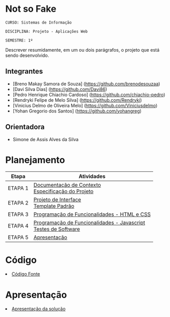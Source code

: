 # Not so Fake

`CURSO: Sistemas de Informação`

`DISCIPLINA: Projeto - Aplicações Web`

`SEMESTRE: 1º`

Descrever resumidamente, em um ou dois parágrafos, o projeto que está sendo desenvolvido.

## Integrantes

* [Breno Makay Samora de Souza] (https://github.com/brenodesouzaa)
* [Davi Silva Dias] (https://github.com/Davi86)
* [Pedro Henrique Chiachio Cardoso] (https://github.com/chiachio-pedro)
* [Rendryki Felipe de Melo Silva] (https://github.com/Rendryki)
* [Vinicius Delmo de Oliveira Melo] (https://github.com/Viniciusdelmo)
* [Yohan Gregorio dos Santos] (https://github.com/yohangreg)

## Orientadora

* Simone de Assis Alves da Silva

# Planejamento

| Etapa         | Atividades |
|  :----:   | ----------- |
| ETAPA 1         |[Documentação de Contexto](docs/context.md) <br> [Especificação do Projeto](docs/especification.md) |
| ETAPA 2         |[Projeto de Interface](docs/interface.md) <br> [Template Padrão](docs/template.md) |
| ETAPA 3         |[Programação de Funcionalidades - HTML e CSS](docs/development.md) |
| ETAPA 4        |[Programação de Funcionalidades - Javascript](docs/development.md) <br> [Testes de Software ](docs/tests.md) |
| ETAPA 5         | [Apresentação](presentation/README.md) |

# Código

<li><a href="src/README.md"> Código Fonte</a></li>

# Apresentação

<li><a href="presentation/README.md"> Apresentação da solução</a></li>
